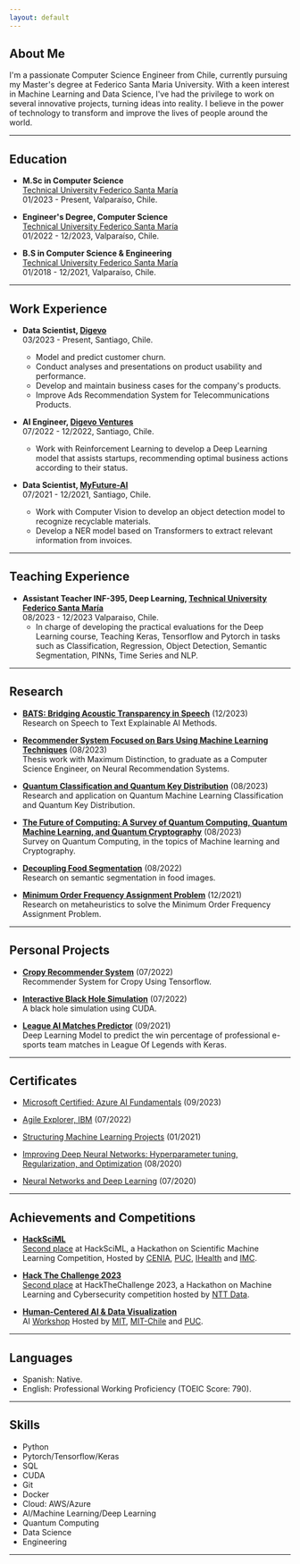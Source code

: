 ```yaml
---
layout: default
---
```


## About Me

I'm a passionate Computer Science Engineer from Chile, currently pursuing my Master's degree at Federico Santa Maria University. With a keen interest in Machine Learning and Data Science, I've had the privilege to work on several innovative projects, turning ideas into reality. I believe in the power of technology to transform and improve the lives of people around the world.

---

## Education

- **M.Sc in Computer Science**  
  <a href="https://usm.cl/en/home/" target="_blank">Technical University Federico Santa María</a>  
  01/2023 - Present, Valparaíso, Chile.

- **Engineer's Degree, Computer Science**  
  <a href="https://usm.cl/en/home/" target="_blank">Technical University Federico Santa María</a>  
  01/2022 - 12/2023, Valparaíso, Chile.

- **B.S in Computer Science & Engineering**  
  <a href="https://usm.cl/en/home/" target="_blank">Technical University Federico Santa María</a>  
  01/2018 - 12/2021, Valparaíso, Chile.

---

## Work Experience

- **Data Scientist, <a href="https://digevo.com/en/" target="_blank">Digevo</a>**  
  03/2023 - Present, Santiago, Chile.  
  - Model and predict customer churn.  
  - Conduct analyses and presentations on product usability and performance.  
  - Develop and maintain business cases for the company's products.
  - Improve Ads Recommendation System for Telecommunications Products.

 
- **AI Engineer, <a href="https://www.digevoventures.com/" target="_blank">Digevo Ventures</a>**  
  07/2022 - 12/2022, Santiago, Chile.   
  - Work with Reinforcement Learning to develop a Deep Learning model that assists startups, recommending optimal business actions according to their status.  


- **Data Scientist, <a href="https://myfuture.ai/" target="_blank">MyFuture-AI</a>**  
  07/2021 - 12/2021, Santiago, Chile.  
  - Work with Computer Vision to develop an object detection model to recognize recyclable materials.  
  - Develop a NER model based on Transformers to extract relevant information from invoices.  
 
---

## Teaching Experience

- **Assistant Teacher INF-395, Deep Learning, <a href="https://usm.cl/en/home/" target="_blank">Technical University Federico Santa María</a>**  
  08/2023 - 12/2023 Valparaiso, Chile.
  - In charge of developing the practical evaluations for the Deep Learning course, Teaching Keras, Tensorflow and Pytorch in tasks such as Classification, Regression, Object Detection, Semantic Segmentation, PINNs, Time Series and NLP.

---

## Research


- **<a href="https://ftcister.github.io/portfolio/projects/BATS.pdf" target="_blank">BATS: Bridging Acoustic Transparency in Speech</a>** (12/2023)  
  Research on Speech to Text Explainable AI Methods.

- **<a href="https://ftcister.github.io/portfolio/projects/Memoria_Felipe_Cisternas.pdf" target="_blank">Recommender System Focused on Bars Using Machine Learning Techniques</a>** (08/2023)   
  Thesis work with Maximum Distinction, to graduate as a Computer Science Engineer, on Neural Recommendation Systems.

- **<a href="https://ftcister.github.io/portfolio/projects/Quantum_Qiskit_Paper.pdf" target="_blank">Quantum Classification and Quantum Key Distribution</a>** (08/2023)  
  Research and application on Quantum Machine Learning Classification and Quantum Key Distribution.

- **<a href="https://ftcister.github.io/portfolio/projects/Survey_Cuantica.pdf" target="_blank">The Future of Computing: A Survey of Quantum Computing, Quantum Machine Learning, and Quantum Cryptography</a>** (08/2023)  
  Survey on Quantum Computing, in the topics of Machine learning and Cryptography.

- **<a href="https://ftcister.github.io/portfolio/projects/Proyecto_ML.pdf" target="_blank">Decoupling Food Segmentation</a>** (08/2022)  
  Research on semantic segmentation in food images.

- **<a href="https://ftcister.github.io/portfolio/projects/IA_Proyecto.pdf" target="_blank">Minimum Order Frequency Assignment Problem</a>** (12/2021)  
  Research on metaheuristics to solve the Minimum Order Frequency Assignment Problem.

---

## Personal Projects

- **<a href="https://github.com/ftcister/Cropy-Recommender-System" target="_blank">Cropy Recommender System</a>** (07/2022)  
  Recommender System for Cropy Using Tensorflow.

- **<a href="https://github.com/ftcister/black_hole_cuda" target="_blank">Interactive Black Hole Simulation</a>** (07/2022)  
  A black hole simulation using CUDA.

- **<a href="https://github.com/ftcister/Lol-AI-Predict" target="_blank">League AI Matches Predictor</a>** (09/2021)  
  Deep Learning Model to predict the win percentage of professional e-sports team matches in League Of Legends with Keras.

---

## Certificates

- <a href="https://learn.microsoft.com/api/credentials/share/en-us/FelipeCisternas-5660/C7EE8D453511E660?sharingId" target="_blank">Microsoft Certified: Azure AI Fundamentals</a> (09/2023)  

  
- <a href="https://www.credly.com/badges/b07724ee-b81f-4847-a4cd-1ec410c4e141?source=linked_in_profile" target="_blank">Agile Explorer, IBM</a> (07/2022)  
  
  
- <a href="https://www.coursera.org/account/accomplishments/certificate/E2CGZHB6UCGJ" target="_blank">Structuring Machine Learning Projects</a> (01/2021)  
  
  
- <a href="https://www.coursera.org/account/accomplishments/certificate/JPQUYHSKGUTX" target="_blank">Improving Deep Neural Networks: Hyperparameter tuning, Regularization, and Optimization</a> (08/2020)  
  
  
- <a href="https://www.coursera.org/account/accomplishments/certificate/BUBPU7V7CVGU" target="_blank">Neural Networks and Deep Learning</a> (07/2020)  
   

---

## Achievements and Competitions

- **<a href="https://sites.google.com/ing.puc.cl/hacksciml-rl4cenia" target="_blank">HackSciML</a>**  
  <a href="https://www.linkedin.com/feed/update/urn:li:activity:7115317516456837121/" target="_blank">Second place</a> at HackSciML, a Hackathon on Scientific Machine Learning Competition, Hosted by <a href="https://cenia.cl/" target="_blank">CENIA</a>, <a href="https://www.uc.cl/" target="_blank">PUC</a>, <a href="https://i-health.cl/" target="_blank">IHealth</a> and <a href="https://imc.uc.cl/" target="_blank">IMC</a>.  
  
- **<a href="https://www.hackthechallenge.cl/" target="_blank">Hack The Challenge 2023</a>**  
  <a href="https://www.linkedin.com/feed/update/urn:li:activity:7115712992213618688/?updateEntityUrn=urn%3Ali%3Afs_feedUpdate%3A%28V2%2Curn%3Ali%3Aactivity%3A7115712992213618688%29" target="_blank">Second place</a> at HackTheChallenge 2023, a Hackathon on Machine Learning and Cybersecurity competition hosted by <a href="https://www.nttdata.com/global/en/" target="_blank">NTT Data</a>.  
  
- **<a href="https://www.media.mit.edu/projects/mit-chile-research-workshops-human-centered-artificial-intelligence-and-data-visualization/overview/" target="_blank">Human-Centered AI & Data Visualization</a>**  
  AI <a href="https://www.linkedin.com/feed/update/urn:li:activity:7065445120761810944/" target="_blank">Workshop</a> Hosted by <a href="https://www.mit.edu/" target="_blank">MIT</a>, <a href="https://misti.mit.edu/mit-chile" target="_blank">MIT-Chile</a> and <a href="https://www.uc.cl/" target="_blank">PUC</a>. 

---

## Languages

- Spanish: Native.  
- English: Professional Working Proficiency (TOEIC Score: 790).  

---

## Skills

- Python
- Pytorch/Tensorflow/Keras
- SQL
- CUDA
- Git
- Docker
- Cloud: AWS/Azure
- AI/Machine Learning/Deep Learning
- Quantum Computing
- Data Science
- Engineering

---
